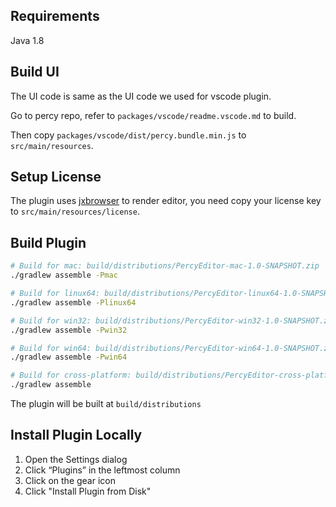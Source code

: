 ## Requirements

Java 1.8

## Build UI

The UI code is same as the UI code we used for vscode plugin.

Go to percy repo, refer to `packages/vscode/readme.vscode.md` to build.

Then copy `packages/vscode/dist/percy.bundle.min.js` to `src/main/resources`.

## Setup License

The plugin uses [jxbrowser](https://www.teamdev.com/jxbrowser) to render editor, you need copy your license key to `src/main/resources/license`.

## Build Plugin

```bash
# Build for mac: build/distributions/PercyEditor-mac-1.0-SNAPSHOT.zip
./gradlew assemble -Pmac

# Build for linux64: build/distributions/PercyEditor-linux64-1.0-SNAPSHOT.zip
./gradlew assemble -Plinux64

# Build for win32: build/distributions/PercyEditor-win32-1.0-SNAPSHOT.zip
./gradlew assemble -Pwin32

# Build for win64: build/distributions/PercyEditor-win64-1.0-SNAPSHOT.zip
./gradlew assemble -Pwin64

# Build for cross-platform: build/distributions/PercyEditor-cross-platform-1.0-SNAPSHOT.zip
./gradlew assemble
```

The plugin will be built at `build/distributions`

## Install Plugin Locally

1. Open the Settings dialog
2. Click “Plugins” in the leftmost column
3. Click on the gear icon
4. Click "Install Plugin from Disk"